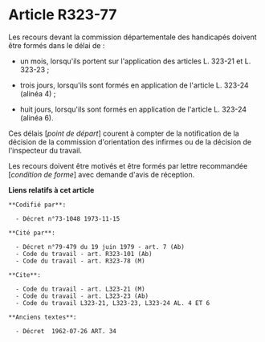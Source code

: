 # Article R323-77

Les recours devant la commission départementale des handicapés doivent être formés dans le délai de :

- un mois, lorsqu'ils portent sur l'application des articles L. 323-21 et L. 323-23 ;

- trois jours, lorsqu'ils sont formés en application de l'article L. 323-24 (alinéa 4) ;

- huit jours, lorsqu'ils sont formés en application de l'article L. 323-24 (alinéa 6).

Ces délais [*point de départ*] courent à compter de la notification de la décision de la commission d'orientation des
infirmes ou de la décision de l'inspecteur du travail.

Les recours doivent être motivés et être formés par lettre recommandée [*condition de forme*] avec demande d'avis de
réception.

**Liens relatifs à cet article**

	**Codifié par**:

	  - Décret n°73-1048 1973-11-15

	**Cité par**:

	  - Décret n°79-479 du 19 juin 1979 - art. 7 (Ab)
	  - Code du travail - art. R323-101 (Ab)
	  - Code du travail - art. R323-78 (M)

	**Cite**:

	  - Code du travail - art. L323-21 (M)
	  - Code du travail - art. L323-23 (Ab)
	  - Code du travail L323-21, L323-23, L323-24 AL. 4 ET 6

	**Anciens textes**:

	  - Décret  1962-07-26 ART. 34

